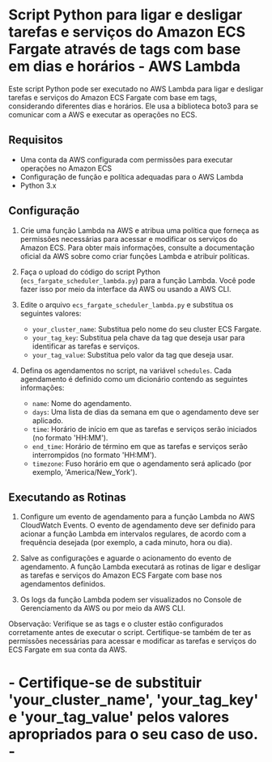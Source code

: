 # Script Python para ligar e desligar tarefas e serviços do Amazon ECS Fargate através de tags com base em dias e horários - AWS Lambda

Este script Python pode ser executado no AWS Lambda para ligar e desligar tarefas e serviços do Amazon ECS Fargate com base em tags, considerando diferentes dias e horários. Ele usa a biblioteca boto3 para se comunicar com a AWS e executar as operações no ECS.

## Requisitos

- Uma conta da AWS configurada com permissões para executar operações no Amazon ECS
- Configuração de função e política adequadas para o AWS Lambda
- Python 3.x

## Configuração

1. Crie uma função Lambda na AWS e atribua uma política que forneça as permissões necessárias para acessar e modificar os serviços do Amazon ECS. Para obter mais informações, consulte a documentação oficial da AWS sobre como criar funções Lambda e atribuir políticas.

2. Faça o upload do código do script Python (`ecs_fargate_scheduler_lambda.py`) para a função Lambda. Você pode fazer isso por meio da interface da AWS ou usando a AWS CLI.

3. Edite o arquivo `ecs_fargate_scheduler_lambda.py` e substitua os seguintes valores:

   - `your_cluster_name`: Substitua pelo nome do seu cluster ECS Fargate.
   - `your_tag_key`: Substitua pela chave da tag que deseja usar para identificar as tarefas e serviços.
   - `your_tag_value`: Substitua pelo valor da tag que deseja usar.

4. Defina os agendamentos no script, na variável `schedules`. Cada agendamento é definido como um dicionário contendo as seguintes informações:
   
   - `name`: Nome do agendamento.
   - `days`: Uma lista de dias da semana em que o agendamento deve ser aplicado.
   - `time`: Horário de início em que as tarefas e serviços serão iniciados (no formato 'HH:MM').
   - `end_time`: Horário de término em que as tarefas e serviços serão interrompidos (no formato 'HH:MM').
   - `timezone`: Fuso horário em que o agendamento será aplicado (por exemplo, 'America/New_York').

## Executando as Rotinas

1. Configure um evento de agendamento para a função Lambda no AWS CloudWatch Events. O evento de agendamento deve ser definido para acionar a função Lambda em intervalos regulares, de acordo com a frequência desejada (por exemplo, a cada minuto, hora ou dia).

2. Salve as configurações e aguarde o acionamento do evento de agendamento. A função Lambda executará as rotinas de ligar e desligar as tarefas e serviços do Amazon ECS Fargate com base nos agendamentos definidos.

3. Os logs da função Lambda podem ser visualizados no Console de Gerenciamento da AWS ou por meio da AWS CLI.

Observação: Verifique se as tags e o cluster estão configurados corretamente antes de executar o script. Certifique-se também de ter as permissões necessárias para acessar e modificar as tarefas e serviços do ECS Fargate em sua conta da AWS.

# - Certifique-se de substituir 'your_cluster_name', 'your_tag_key' e 'your_tag_value' pelos valores apropriados para o seu caso de uso. -
